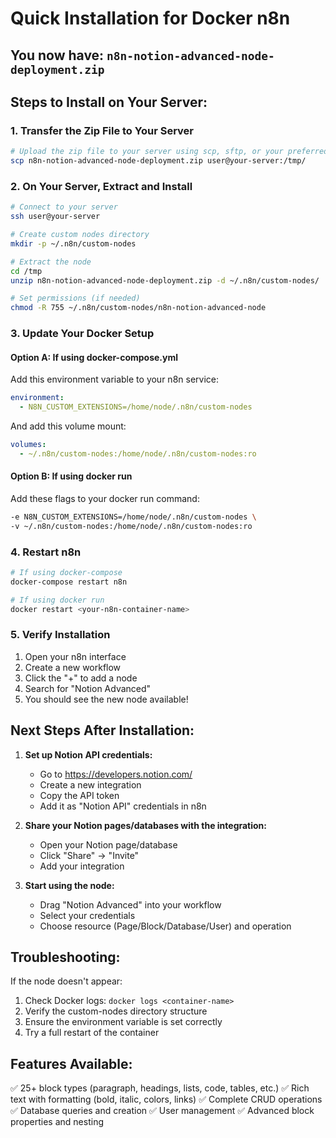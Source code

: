 # Quick Installation for Docker n8n

## You now have: `n8n-notion-advanced-node-deployment.zip`

## Steps to Install on Your Server:

### 1. Transfer the Zip File to Your Server
```bash
# Upload the zip file to your server using scp, sftp, or your preferred method
scp n8n-notion-advanced-node-deployment.zip user@your-server:/tmp/
```

### 2. On Your Server, Extract and Install

```bash
# Connect to your server
ssh user@your-server

# Create custom nodes directory
mkdir -p ~/.n8n/custom-nodes

# Extract the node
cd /tmp
unzip n8n-notion-advanced-node-deployment.zip -d ~/.n8n/custom-nodes/

# Set permissions (if needed)
chmod -R 755 ~/.n8n/custom-nodes/n8n-notion-advanced-node
```

### 3. Update Your Docker Setup

#### Option A: If using docker-compose.yml
Add this environment variable to your n8n service:
```yaml
environment:
  - N8N_CUSTOM_EXTENSIONS=/home/node/.n8n/custom-nodes
```

And add this volume mount:
```yaml
volumes:
  - ~/.n8n/custom-nodes:/home/node/.n8n/custom-nodes:ro
```

#### Option B: If using docker run
Add these flags to your docker run command:
```bash
-e N8N_CUSTOM_EXTENSIONS=/home/node/.n8n/custom-nodes \
-v ~/.n8n/custom-nodes:/home/node/.n8n/custom-nodes:ro
```

### 4. Restart n8n
```bash
# If using docker-compose
docker-compose restart n8n

# If using docker run
docker restart <your-n8n-container-name>
```

### 5. Verify Installation
1. Open your n8n interface
2. Create a new workflow
3. Click the "+" to add a node
4. Search for "Notion Advanced"
5. You should see the new node available!

## Next Steps After Installation:

1. **Set up Notion API credentials:**
   - Go to https://developers.notion.com/
   - Create a new integration
   - Copy the API token
   - Add it as "Notion API" credentials in n8n

2. **Share your Notion pages/databases with the integration:**
   - Open your Notion page/database
   - Click "Share" → "Invite"
   - Add your integration

3. **Start using the node:**
   - Drag "Notion Advanced" into your workflow
   - Select your credentials
   - Choose resource (Page/Block/Database/User) and operation

## Troubleshooting:

If the node doesn't appear:
1. Check Docker logs: `docker logs <container-name>`
2. Verify the custom-nodes directory structure
3. Ensure the environment variable is set correctly
4. Try a full restart of the container

## Features Available:
✅ 25+ block types (paragraph, headings, lists, code, tables, etc.)
✅ Rich text with formatting (bold, italic, colors, links)
✅ Complete CRUD operations
✅ Database queries and creation
✅ User management
✅ Advanced block properties and nesting